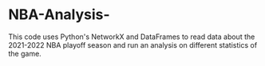 # NBA-Analysis-
This code uses Python's NetworkX and DataFrames to read data about the 2021-2022 NBA playoff season and run an analysis on different statistics of the game. 
